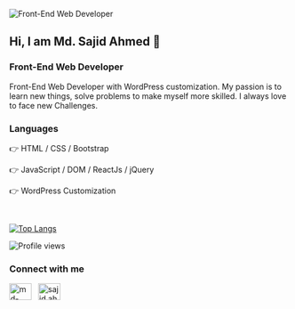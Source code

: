 ![Front-End Web Developer](https://scontent.fdac24-2.fna.fbcdn.net/v/t39.30808-6/272872480_2140385446112823_6014414508037528304_n.jpg?_nc_cat=111&ccb=1-5&_nc_sid=730e14&_nc_eui2=AeFm5cEvidLM6wFNEer6bumGRgoA1-z5B0FGCgDX7PkHQTXSegzWQXEpD_B7M6IiTc4qtNMcv4h6RdY9oeEHvqhl&_nc_ohc=d0RFn-LY8lwAX8N3H9U&_nc_ht=scontent.fdac24-2.fna&oh=00_AT_2Ywyf3Amrkozx3Mc-N7p7J7bDux-prE3KymPdzHQ1_w&oe=61F932E7)

## Hi, I am Md. Sajid Ahmed 👋
### Front-End Web Developer

Front-End Web Developer with WordPress customization. My passion is to learn new things, solve problems to make myself more skilled. I always love to face new Challenges.

<h3 align="left">Languages</h3>
<p align="left"> 
👉  HTML / CSS / Bootstrap

👉  JavaScript / DOM / ReactJs / jQuery  

👉  WordPress Customization
  
  
<!-- <a href="https://www.w3.org/html/" target="_blank" rel="noreferrer"> <img src="https://raw.githubusercontent.com/devicons/devicon/master/icons/html5/html5-original-wordmark.svg" alt="html5" width="40" height="40"/> </a>  &nbsp;
<a href="https://www.w3schools.com/css/" target="_blank" rel="noreferrer"> <img src="https://raw.githubusercontent.com/devicons/devicon/master/icons/css3/css3-original-wordmark.svg" alt="css3" width="40" height="40"/> </a>  &nbsp;
<a href="https://getbootstrap.com" target="_blank" rel="noreferrer"> <img src="https://raw.githubusercontent.com/devicons/devicon/master/icons/bootstrap/bootstrap-plain-wordmark.svg" alt="bootstrap" width="40" height="40"/> </a>  &nbsp;
<a href="https://developer.mozilla.org/en-US/docs/Web/JavaScript" target="_blank" rel="noreferrer"> <img src="https://raw.githubusercontent.com/devicons/devicon/master/icons/javascript/javascript-original.svg" alt="javascript" width="40" height="40"/> </a>  &nbsp;
<a href="https://reactjs.org/" target="_blank" rel="noreferrer"> <img src="https://raw.githubusercontent.com/devicons/devicon/master/icons/react/react-original-wordmark.svg" alt="react" width="40" height="40"/> </a>  &nbsp;
<a href="https://jquery.com/" target="_blank" rel="noreferrer"> <img src="https://openjsf.org/wp-content/uploads/sites/84/2019/10/jquery-logo-vertical_large_square.png" alt="jQuery" width="40" height="40"/> </a>  &nbsp;
<a href="https://www.w3schools.com/js/js_htmldom.asp" target="_blank" rel="noreferrer"> <img src="https://a.ilovecoding.org/thumb/dom.png" alt="dom" width="40" height="40"/> </a>  &nbsp;
<a href="https://wordpress.org/" target="_blank" rel="noreferrer"> <img src="https://cdn-icons-png.flaticon.com/512/174/174881.png" alt="jQuery" width="40" height="40"/> </a> -->
</p>

<!-- <h3 align="left">Tools</h3>
<p align="left">
<a href="https://webpack.js.org" target="_blank" rel="noreferrer"> <img src="https://raw.githubusercontent.com/webpack/media/master/logo/icon-square-big.png" alt="webpack" width="40" height="40"/> </a>  &nbsp;
<a href="https://babeljs.io/" target="_blank" rel="noreferrer"> <img src="https://upload.wikimedia.org/wikipedia/commons/thumb/0/02/Babel_Logo.svg/1280px-Babel_Logo.svg.png" alt="babel" width="40" height="40"/> </a>  &nbsp;
<a href="https://git-scm.com/" target="_blank" rel="noreferrer"> <img src="https://www.vectorlogo.zone/logos/git-scm/git-scm-icon.svg" alt="git" width="40" height="40"/> </a> &nbsp;
<a href="https://www.photoshop.com/en" target="_blank" rel="noreferrer"> <img src="https://raw.githubusercontent.com/devicons/devicon/master/icons/photoshop/photoshop-line.svg" alt="photoshop" width="40" height="40"/> </a> 
</p> -->

<br>

[![Top Langs](https://github-readme-stats.vercel.app/api/top-langs/?username=md-sajidahmed)](https://github.com/anuraghazra/github-readme-stats)

![Profile views](https://gpvc.arturio.dev/md-sajidahmed) 

<h3 align="left">Connect with me</h3>
<p align="left">
<a href="https://linkedin.com/in/md-sajidahmed" target="blank"><img align="center" src="https://raw.githubusercontent.com/rahuldkjain/github-profile-readme-generator/master/src/images/icons/Social/linked-in-alt.svg" alt="md-sajidahmed" height="30" width="40" /></a>  &nbsp;
<a href="https://fb.com/sajid.ahmed.7796420" target="blank"><img align="center" src="https://raw.githubusercontent.com/rahuldkjain/github-profile-readme-generator/master/src/images/icons/Social/facebook.svg" alt="sajid.ahmed.7796420" height="30" width="40" /></a>
</p>







  


